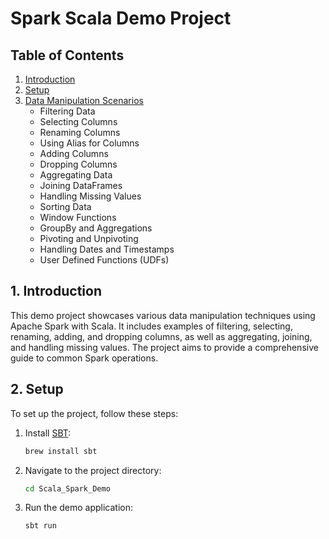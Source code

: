 # Spark Scala Demo Project

## Table of Contents
1. [Introduction](#introduction)
2. [Setup](#setup)
3. [Data Manipulation Scenarios](src/Demo.scala)
    - Filtering Data
    - Selecting Columns
    - Renaming Columns
    - Using Alias for Columns
    - Adding Columns
    - Dropping Columns
    - Aggregating Data
    - Joining DataFrames
    - Handling Missing Values
    - Sorting Data
    - Window Functions
    - GroupBy and Aggregations
    - Pivoting and Unpivoting
    - Handling Dates and Timestamps
    - User Defined Functions (UDFs)

## 1. Introduction
This demo project showcases various data manipulation techniques using Apache Spark with Scala. It includes examples of filtering, selecting, renaming, adding, and dropping columns, as well as aggregating, joining, and handling missing values. The project aims to provide a comprehensive guide to common Spark operations.

## 2. Setup
To set up the project, follow these steps:

1. Install [SBT](https://www.scala-sbt.org/):
    ```bash
    brew install sbt
    ```

2. Navigate to the project directory:
    ```bash
    cd Scala_Spark_Demo
    ```

3. Run the demo application:
    ```bash
    sbt run
    ```

